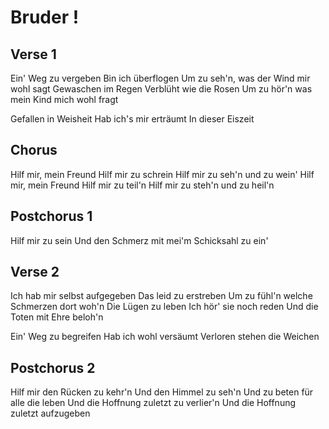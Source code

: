 Bruder !
======


Verse 1
-------

Ein' Weg zu vergeben
Bin ich überflogen
Um zu seh'n, was der Wind mir wohl sagt
Gewaschen im Regen
Verblüht wie die Rosen
Um zu hör'n was mein Kind mich wohl fragt

Gefallen in Weisheit
Hab ich's mir erträumt
In dieser Eiszeit


Chorus
------

Hilf mir, mein Freund
Hilf mir zu schrein
Hilf mir zu seh'n und zu wein'
Hilf mir, mein Freund
Hilf mir zu teil'n
Hilf mir zu steh'n und zu heil'n


Postchorus 1
------------

Hilf mir zu sein
Und den Schmerz mit mei'm Schicksahl zu ein'


Verse 2
-------

Ich hab mir selbst aufgegeben
Das leid zu erstreben
Um zu fühl'n welche Schmerzen dort woh'n
Die Lügen zu leben
Ich hör' sie noch reden
Und die Toten mit Ehre beloh'n

Ein' Weg zu begreifen
Hab ich wohl versäumt
Verloren stehen die Weichen


Postchorus 2
------------

Hilf mir den Rücken zu kehr'n
Und den Himmel zu seh'n
Und zu beten für alle die leben
Und die Hoffnung zuletzt zu verlier'n
Und die Hoffnung zuletzt aufzugeben